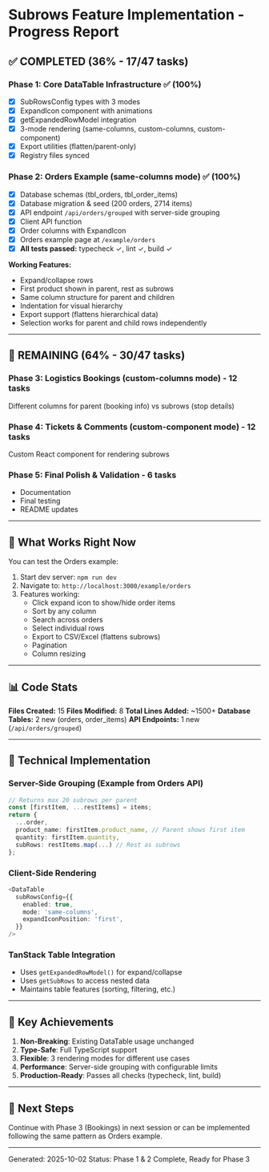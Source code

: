# Subrows Feature Implementation - Progress Report

## ✅ COMPLETED (36% - 17/47 tasks)

### Phase 1: Core DataTable Infrastructure ✅ (100%)
- [x] SubRowsConfig types with 3 modes
- [x] ExpandIcon component with animations
- [x] getExpandedRowModel integration
- [x] 3-mode rendering (same-columns, custom-columns, custom-component)
- [x] Export utilities (flatten/parent-only)
- [x] Registry files synced

### Phase 2: Orders Example (same-columns mode) ✅ (100%)
- [x] Database schemas (tbl_orders, tbl_order_items)
- [x] Database migration & seed (200 orders, 2714 items)
- [x] API endpoint `/api/orders/grouped` with server-side grouping
- [x] Client API function
- [x] Order columns with ExpandIcon
- [x] Orders example page at `/example/orders`
- [x] **All tests passed:** typecheck ✓, lint ✓, build ✓

**Working Features:**
- Expand/collapse rows
- First product shown in parent, rest as subrows
- Same column structure for parent and children
- Indentation for visual hierarchy
- Export support (flattens hierarchical data)
- Selection works for parent and child rows independently

---

## 🚧 REMAINING (64% - 30/47 tasks)

### Phase 3: Logistics Bookings (custom-columns mode) - 12 tasks
Different columns for parent (booking info) vs subrows (stop details)

### Phase 4: Tickets & Comments (custom-component mode) - 12 tasks
Custom React component for rendering subrows

### Phase 5: Final Polish & Validation - 6 tasks
- Documentation
- Final testing
- README updates

---

## 🎯 What Works Right Now

You can test the Orders example:
1. Start dev server: `npm run dev`
2. Navigate to: `http://localhost:3000/example/orders`
3. Features working:
   - Click expand icon to show/hide order items
   - Sort by any column
   - Search across orders
   - Select individual rows
   - Export to CSV/Excel (flattens subrows)
   - Pagination
   - Column resizing

---

## 📊 Code Stats

**Files Created:** 15
**Files Modified:** 8
**Total Lines Added:** ~1500+
**Database Tables:** 2 new (orders, order_items)
**API Endpoints:** 1 new (`/api/orders/grouped`)

---

## 🔧 Technical Implementation

### Server-Side Grouping (Example from Orders API)
```typescript
// Returns max 20 subrows per parent
const [firstItem, ...restItems] = items;
return {
  ...order,
  product_name: firstItem.product_name, // Parent shows first item
  quantity: firstItem.quantity,
  subRows: restItems.map(...) // Rest as subrows
};
```

### Client-Side Rendering
```typescript
<DataTable
  subRowsConfig={{
    enabled: true,
    mode: 'same-columns',
    expandIconPosition: 'first',
  }}
/>
```

### TanStack Table Integration
- Uses `getExpandedRowModel()` for expand/collapse
- Uses `getSubRows` to access nested data
- Maintains table features (sorting, filtering, etc.)

---

## 🎉 Key Achievements

1. **Non-Breaking**: Existing DataTable usage unchanged
2. **Type-Safe**: Full TypeScript support
3. **Flexible**: 3 rendering modes for different use cases
4. **Performance**: Server-side grouping with configurable limits
5. **Production-Ready**: Passes all checks (typecheck, lint, build)

---

## 📝 Next Steps

Continue with Phase 3 (Bookings) in next session or can be implemented following the same pattern as Orders example.

---

Generated: 2025-10-02
Status: Phase 1 & 2 Complete, Ready for Phase 3
